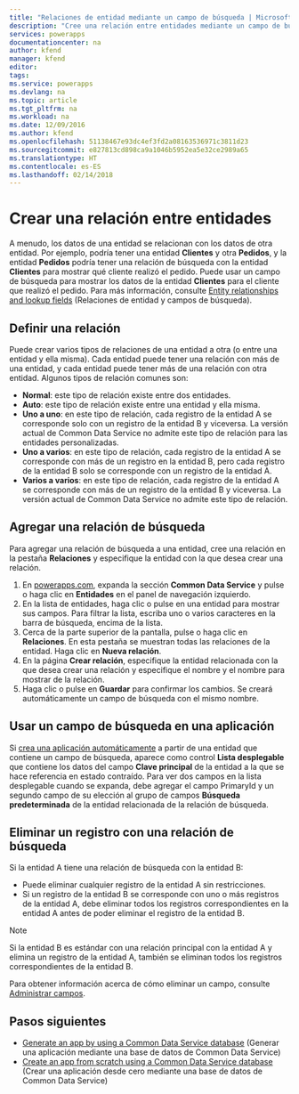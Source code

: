 ```yaml
---
title: "Relaciones de entidad mediante un campo de búsqueda | Microsoft Docs"
description: "Cree una relación entre entidades mediante un campo de búsqueda."
services: powerapps
documentationcenter: na
author: kfend
manager: kfend
editor: 
tags: 
ms.service: powerapps
ms.devlang: na
ms.topic: article
ms.tgt_pltfrm: na
ms.workload: na
ms.date: 12/09/2016
ms.author: kfend
ms.openlocfilehash: 51138467e93dc4ef3fd2a08163536971c3811d23
ms.sourcegitcommit: e827813cd898ca9a1046b5952ea5e32ce2989a65
ms.translationtype: HT
ms.contentlocale: es-ES
ms.lasthandoff: 02/14/2018
---
```

# <a name="build-a-relationship-between-entities"></a>Crear una relación entre entidades
A menudo, los datos de una entidad se relacionan con los datos de otra entidad. Por ejemplo, podría tener una entidad **Clientes** y otra **Pedidos**, y la entidad **Pedidos** podría tener una relación de búsqueda con la entidad **Clientes** para mostrar qué cliente realizó el pedido. Puede usar un campo de búsqueda para mostrar los datos de la entidad **Clientes** para el cliente que realizó el pedido. Para más información, consulte [Entity relationships and lookup fields](https://docs.microsoft.com/common-data-service/entity-reference/relationships) (Relaciones de entidad y campos de búsqueda).

## <a name="define-a-relationship"></a>Definir una relación
Puede crear varios tipos de relaciones de una entidad a otra (o entre una entidad y ella misma). Cada entidad puede tener una relación con más de una entidad, y cada entidad puede tener más de una relación con otra entidad. Algunos tipos de relación comunes son:

* **Normal**: este tipo de relación existe entre dos entidades.
* **Auto**: este tipo de relación existe entre una entidad y ella misma.
* **Uno a uno**: en este tipo de relación, cada registro de la entidad A se corresponde solo con un registro de la entidad B y viceversa. La versión actual de Common Data Service no admite este tipo de relación para las entidades personalizadas.
* **Uno a varios**: en este tipo de relación, cada registro de la entidad A se corresponde con más de un registro en la entidad B, pero cada registro de la entidad B solo se corresponde con un registro de la entidad A.
* **Varios a varios**: en este tipo de relación, cada registro de la entidad A se corresponde con más de un registro de la entidad B y viceversa. La versión actual de Common Data Service no admite este tipo de relación.

## <a name="add-a-lookup-relation"></a>Agregar una relación de búsqueda
Para agregar una relación de búsqueda a una entidad, cree una relación en la pestaña **Relaciones** y especifique la entidad con la que desea crear una relación.

1. En [powerapps.com](https://web.powerapps.com), expanda la sección **Common Data Service** y pulse o haga clic en **Entidades** en el panel de navegación izquierdo.
2. En la lista de entidades, haga clic o pulse en una entidad para mostrar sus campos. Para filtrar la lista, escriba uno o varios caracteres en la barra de búsqueda, encima de la lista.
3. Cerca de la parte superior de la pantalla, pulse o haga clic en **Relaciones**. En esta pestaña se muestran todas las relaciones de la entidad. Haga clic en **Nueva relación**.
4. En la página **Crear relación**, especifique la entidad relacionada con la que desea crear una relación y especifique el nombre y el nombre para mostrar de la relación.
5. Haga clic o pulse en **Guardar** para confirmar los cambios. Se creará automáticamente un campo de búsqueda con el mismo nombre.

## <a name="use-a-lookup-field-in-an-app"></a>Usar un campo de búsqueda en una aplicación
Si [crea una aplicación automáticamente](data-platform-create-app.md) a partir de una entidad que contiene un campo de búsqueda, aparece como control **Lista desplegable** que contiene los datos del campo **Clave principal** de la entidad a la que se hace referencia en estado contraído. Para ver dos campos en la lista desplegable cuando se expanda, debe agregar el campo PrimaryId y un segundo campo de su elección al grupo de campos **Búsqueda predeterminada** de la entidad relacionada de la relación de búsqueda.

## <a name="delete-a-record-with-a-lookup-relation"></a>Eliminar un registro con una relación de búsqueda
Si la entidad A tiene una relación de búsqueda con la entidad B:

* Puede eliminar cualquier registro de la entidad A sin restricciones.
* Si un registro de la entidad B se corresponde con uno o más registros de la entidad A, debe eliminar todos los registros correspondientes en la entidad A antes de poder eliminar el registro de la entidad B.

> [!NOTE]
> Si la entidad B es estándar con una relación principal con la entidad A y elimina un registro de la entidad A, también se eliminan todos los registros correspondientes de la entidad B.

Para obtener información acerca de cómo eliminar un campo, consulte [Administrar campos](data-platform-manage-fields.md).

## <a name="next-steps"></a>Pasos siguientes
* [Generate an app by using a Common Data Service database](data-platform-create-app.md) (Generar una aplicación mediante una base de datos de Common Data Service)
* [Create an app from scratch using a Common Data Service database](data-platform-create-app-scratch.md) (Crear una aplicación desde cero mediante una base de datos de Common Data Service)

